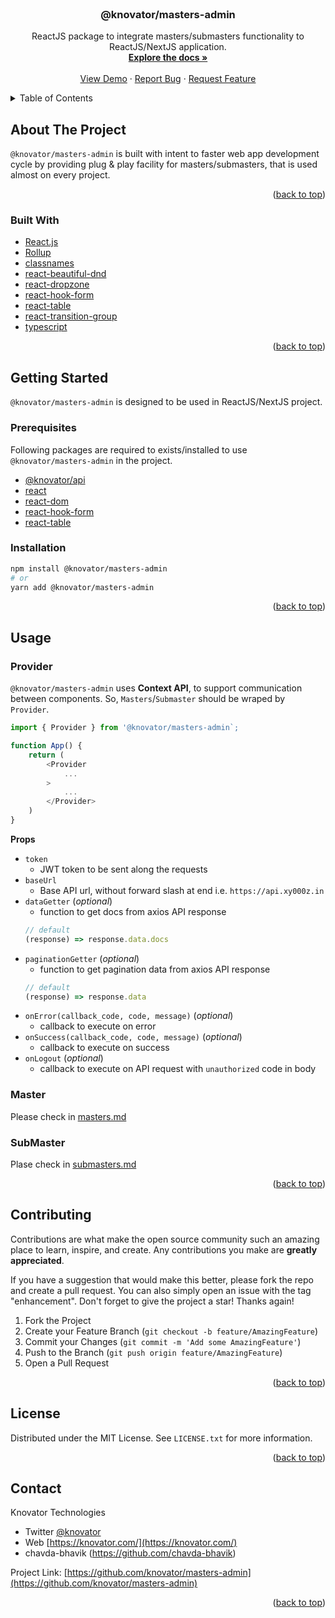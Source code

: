 <div id="top"></div>

<!-- PROJECT LOGO -->
<br />
<div align="center">
  <!-- <a href="https://github.com/knovator/masters-admin">
    <img src="images/logo.png" alt="Logo" width="80" height="80">
  </a> -->

<h3 align="center">@knovator/masters-admin</h3>

  <p align="center">
    ReactJS package to integrate masters/submasters functionality to ReactJS/NextJS application.
    <br />
    <a href="https://github.com/knovator/masters-admin"><strong>Explore the docs »</strong></a>
    <br />
    <br />
    <a href="https://github.com/knovator/masters-admin">View Demo</a>
    ·
    <a href="https://github.com/knovator/masters-admin/issues">Report Bug</a>
    ·
    <a href="https://github.com/knovator/masters-admin/issues">Request Feature</a>
  </p>
</div>



<!-- TABLE OF CONTENTS -->
<details>
  <summary>Table of Contents</summary>
  <ol>
    <li>
      <a href="#about-the-project">About The Project</a>
      <ul>
        <li><a href="#built-with">Built With</a></li>
      </ul>
    </li>
    <li>
      <a href="#getting-started">Getting Started</a>
      <ul>
        <li><a href="#prerequisites">Prerequisites</a></li>
        <li><a href="#installation">Installation</a></li>
      </ul>
    </li>
    <li><a href="#usage">Usage</a></li>
    <li><a href="#master">Master</a></li>
    <li><a href="#submaster">SubMaster</a></li>
    <li><a href="#contributing">Contributing</a></li>
    <li><a href="#contact">Contact</a></li>
  </ol>
</details>



<!-- ABOUT THE PROJECT -->
## About The Project

`@knovator/masters-admin` is built with intent to faster web app development cycle by providing plug & play facility for masters/submasters, that is used almost on every project.

<p align="right">(<a href="#top">back to top</a>)</p>

### Built With

* [React.js](https://reactjs.org/)
* [Rollup](https://rollupjs.org)
* [classnames](https://www.npmjs.com/package/classnames)
* [react-beautiful-dnd](https://www.npmjs.com/package/react-beautiful-dnd)
* [react-dropzone](https://www.npmjs.com/package/react-dropzone)
* [react-hook-form](https://www.npmjs.com/package/react-hook-form)
* [react-table](https://www.npmjs.com/package/react-table)
* [react-transition-group](https://www.npmjs.com/package/react-transition-group)
* [typescript](https://www.typescriptlang.org)

<p align="right">(<a href="#top">back to top</a>)</p>



<!-- GETTING STARTED -->
## Getting Started

`@knovator/masters-admin` is designed to be used in ReactJS/NextJS project.

### Prerequisites

Following packages are required to exists/installed to use `@knovator/masters-admin` in the project.
- [@knovator/api](https://www.npmjs.com/package/@knovator/api)
- [react](https://www.npmjs.com/package/react)
- [react-dom](https://www.npmjs.com/package/react-dom)
- [react-hook-form](https://www.npmjs.com/package/react-hook-form)
- [react-table](https://www.npmjs.com/package/react-table)

### Installation

   ```sh
   npm install @knovator/masters-admin
   # or
   yarn add @knovator/masters-admin
   ```

<p align="right">(<a href="#top">back to top</a>)</p>



<!-- USAGE EXAMPLES -->
## Usage

### Provider
`@knovator/masters-admin` uses **Context API**, to support communication between components. So, `Masters`/`Submaster` should be wraped by `Provider`.
```js
import { Provider } from '@knovator/masters-admin`;

function App() {
    return (
        <Provider
            ...
        >
            ...
        </Provider>
    )
}
```

**Props**
- `token`
    - JWT token to be sent along the requests
- `baseUrl`
    - Base API url, without forward slash at end i.e. `https://api.xy000z.in`
- `dataGetter` (*optional*)
    - function to get docs from axios API response
    ```js
    // default
    (response) => response.data.docs
    ```
- `paginationGetter` (*optional*)
    - function to get pagination data from axios API response
    ```js
    // default
    (response) => response.data
    ```
- `onError(callback_code, code, message)` (*optional*)
    - callback to execute on error
- `onSuccess(callback_code, code, message)` (*optional*)
    - callback to execute on success
- `onLogout` (*optional*)
    - callback to execute on API request with `unauthorized` code in body

### Master
Please check in [masters.md](masters.md)

### SubMaster
Plase check in [submasters.md](submasters.md)


<p align="right">(<a href="#top">back to top</a>)</p>


<!-- CONTRIBUTING -->
## Contributing

Contributions are what make the open source community such an amazing place to learn, inspire, and create. Any contributions you make are **greatly appreciated**.

If you have a suggestion that would make this better, please fork the repo and create a pull request. You can also simply open an issue with the tag "enhancement".
Don't forget to give the project a star! Thanks again!

1. Fork the Project
2. Create your Feature Branch (`git checkout -b feature/AmazingFeature`)
3. Commit your Changes (`git commit -m 'Add some AmazingFeature'`)
4. Push to the Branch (`git push origin feature/AmazingFeature`)
5. Open a Pull Request

<p align="right">(<a href="#top">back to top</a>)</p>



<!-- LICENSE -->
## License

Distributed under the MIT License. See `LICENSE.txt` for more information.

<p align="right">(<a href="#top">back to top</a>)</p>


<!-- CONTACT -->
## Contact

Knovator Technologies
- Twitter [@knovator](https://twitter.com/knovator)
- Web [https://knovator.com/](https://knovator.com/)
- chavda-bhavik (https://github.com/chavda-bhavik)

Project Link: [https://github.com/knovator/masters-admin](https://github.com/knovator/masters-admin)

<p align="right">(<a href="#top">back to top</a>)</p>